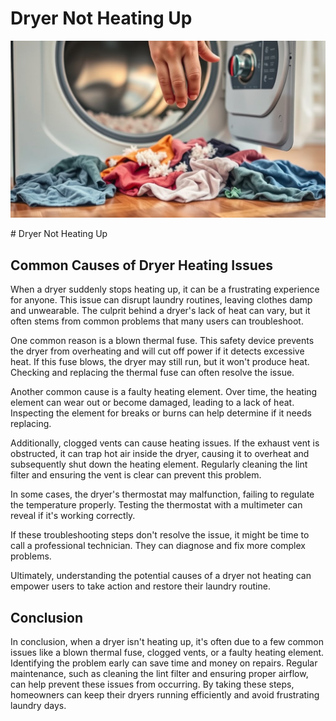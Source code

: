 <h1> Dryer Not Heating Up
 </h1><p><img src="/images/dryer_malfunction_no_heat-3.jpg"></p># Dryer Not Heating Up

## Common Causes of Dryer Heating Issues

When a dryer suddenly stops heating up, it can be a frustrating experience for anyone. This issue can disrupt laundry routines, leaving clothes damp and unwearable. The culprit behind a dryer's lack of heat can vary, but it often stems from common problems that many users can troubleshoot.

One common reason is a blown thermal fuse. This safety device prevents the dryer from overheating and will cut off power if it detects excessive heat. If this fuse blows, the dryer may still run, but it won't produce heat. Checking and replacing the thermal fuse can often resolve the issue.

Another common cause is a faulty heating element. Over time, the heating element can wear out or become damaged, leading to a lack of heat. Inspecting the element for breaks or burns can help determine if it needs replacing.

Additionally, clogged vents can cause heating issues. If the exhaust vent is obstructed, it can trap hot air inside the dryer, causing it to overheat and subsequently shut down the heating element. Regularly cleaning the lint filter and ensuring the vent is clear can prevent this problem.

In some cases, the dryer's thermostat may malfunction, failing to regulate the temperature properly. Testing the thermostat with a multimeter can reveal if it's working correctly.

If these troubleshooting steps don't resolve the issue, it might be time to call a professional technician. They can diagnose and fix more complex problems.

Ultimately, understanding the potential causes of a dryer not heating can empower users to take action and restore their laundry routine.

## Conclusion

In conclusion, when a dryer isn't heating up, it's often due to a few common issues like a blown thermal fuse, clogged vents, or a faulty heating element. Identifying the problem early can save time and money on repairs. Regular maintenance, such as cleaning the lint filter and ensuring proper airflow, can help prevent these issues from occurring. By taking these steps, homeowners can keep their dryers running efficiently and avoid frustrating laundry days.
